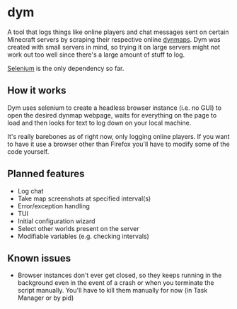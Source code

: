 # dym
A tool that logs things like online players and chat messages sent on certain Minecraft servers by scraping their respective online [dynmaps](https://github.com/webbukkit/dynmap/wiki). Dym was created with small servers in mind, so trying it on large servers might not work out too well since there's a large amount of stuff to log.

[Selenium](https://pypi.org/project/selenium/) is the only dependency so far.

## How it works
Dym uses selenium to create a headless browser instance (i.e. no GUI) to open the desired dynmap webpage, waits for everything on the page to load and then looks for text to log down on your local machine.

It's really barebones as of right now, only logging online players. If you want to have it use a browser other than Firefox you'll have to modify some of the code yourself.

## Planned features
- Log chat
- Take map screenshots at specified interval(s)
- Error/exception handling
- TUI
- Initial configuration wizard
- Select other worlds present on the server
- Modifiable variables (e.g. checking intervals)

## Known issues
- Browser instances don't ever get closed, so they keeps running in the background even in the event of a crash or when you terminate the script manually. You'll have to kill them manually for now (in Task Manager or by pid)
